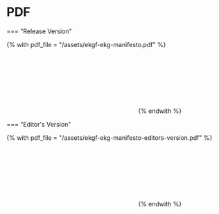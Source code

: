 # PDF

=== "Release Version"

{% with pdf_file = "/assets/ekgf-ekg-manifesto.pdf" %}
<object data="{{ pdf_file }}" type="application/pdf" width="100%" height="700px">
<embed src="{{ pdf_file }}" type="application/pdf" />
</object>
{% endwith %}

=== "Editor's Version"

{% with pdf_file = "/assets/ekgf-ekg-manifesto-editors-version.pdf" %}
<object data="{{ pdf_file }}" type="application/pdf" width="100%" height="700px">
<embed src="{{ pdf_file }}" type="application/pdf" />
</object>
{% endwith %}
